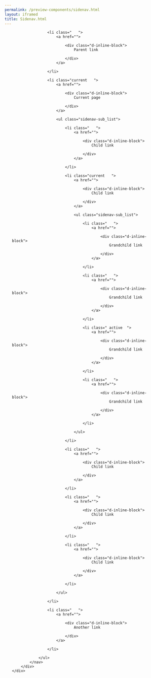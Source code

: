 ```yaml
--- 
permalink: /preview-components/sidenav.html
layout: iframed 
title: Sidenav.html
---
```

<div class="container">
    <div class="row">
        <div class="col-12 sidebar-col">
            <nav>
                <ul class="sidenav-list">

                    <li class="   ">
                        <a href="">

                            <div class="d-inline-block">
                                Parent link

                            </div>
                        </a>

                    </li>

                    <li class="current   ">
                        <a href="">

                            <div class="d-inline-block">
                                Current page

                            </div>
                        </a>

                        <ul class="sidenav-sub_list">

                            <li class="   ">
                                <a href="">

                                    <div class="d-inline-block">
                                        Child link

                                    </div>
                                </a>

                            </li>

                            <li class="current   ">
                                <a href="">

                                    <div class="d-inline-block">
                                        Child link

                                    </div>
                                </a>

                                <ul class="sidenav-sub_list">

                                    <li class="   ">
                                        <a href="">

                                            <div class="d-inline-block">
                                                Grandchild link

                                            </div>
                                        </a>

                                    </li>

                                    <li class="   ">
                                        <a href="">

                                            <div class="d-inline-block">
                                                Grandchild link

                                            </div>
                                        </a>

                                    </li>

                                    <li class=" active  ">
                                        <a href="">

                                            <div class="d-inline-block">
                                                Grandchild link

                                            </div>
                                        </a>

                                    </li>

                                    <li class="   ">
                                        <a href="">

                                            <div class="d-inline-block">
                                                Grandchild link

                                            </div>
                                        </a>

                                    </li>

                                </ul>

                            </li>

                            <li class="   ">
                                <a href="">

                                    <div class="d-inline-block">
                                        Child link

                                    </div>
                                </a>

                            </li>

                            <li class="   ">
                                <a href="">

                                    <div class="d-inline-block">
                                        Child link

                                    </div>
                                </a>

                            </li>

                            <li class="   ">
                                <a href="">

                                    <div class="d-inline-block">
                                        Child link

                                    </div>
                                </a>

                            </li>

                        </ul>

                    </li>

                    <li class="   ">
                        <a href="">

                            <div class="d-inline-block">
                                Another link

                            </div>
                        </a>

                    </li>

                </ul>
            </nav>
        </div>
    </div>
</div>